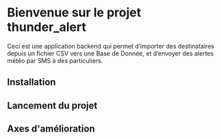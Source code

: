 # Bienvenue sur le projet thunder_alert

Ceci est une application backend qui permet d’importer des destinataires depuis un fichier CSV vers une Base de Donnée, et d’envoyer des alertes météo par SMS à des particuliers.

## Installation

## Lancement du projet

## Axes d'amélioration